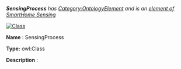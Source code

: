 ___SensingProcess__ 
 has
 [Category:OntologyElement](../../Category/OntologyElement "Category:OntologyElement") 
 and is an
 [element of](../../Property/ElementOf "Property:ElementOf") 
[SmartHome Sensing](../../Submissions/SmartHome_Sensing "Submissions:SmartHome Sensing")_




  





[![Class](../../images/thumb/2/27/Class.gif/45px-Class.gif)](../../Image/Class.gif "Class")


__Name__ 
 : SensingProcess
 



__Type:__ 
 owl:Class
 



__Description__ 
 :